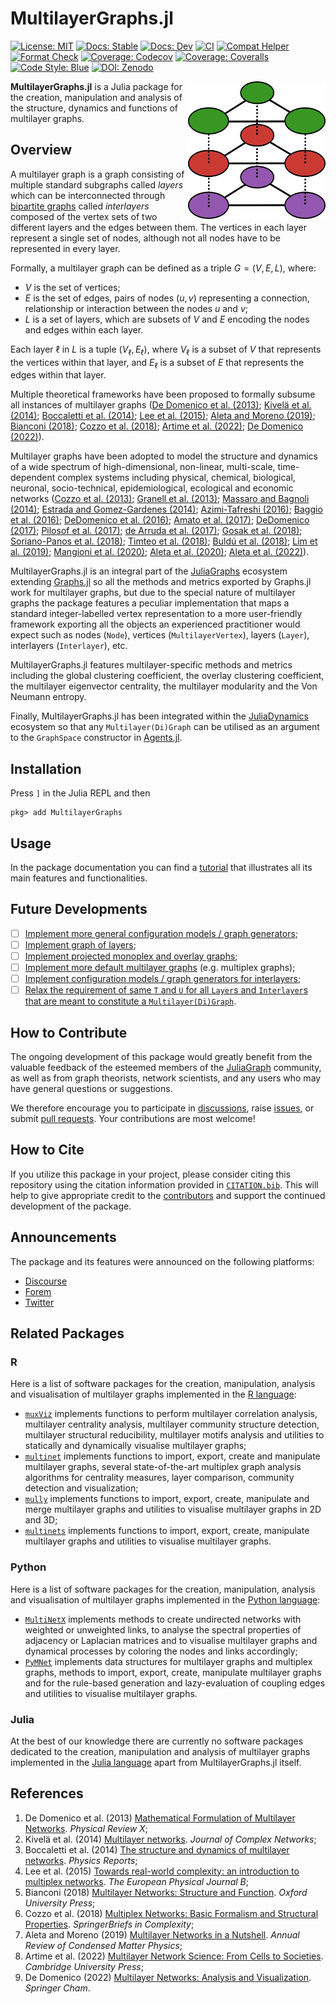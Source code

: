 # MultilayerGraphs.jl 

[![License: MIT](https://img.shields.io/badge/License-MIT-green.svg)](https://github.com/JuliaGraphs/MultilayerGraphs.jl/blob/main/LICENSE)
[![Docs: Stable](https://img.shields.io/badge/Docs-Stable-blue.svg)](https://juliagraphs.org/MultilayerGraphs.jl/stable)
[![Docs: Dev](https://img.shields.io/badge/Docs-Dev-lightblue.svg)](https://juliagraphs.org/MultilayerGraphs.jl/dev)
[![CI](https://github.com/JuliaGraphs/MultilayerGraphs.jl/actions/workflows/CI.yml/badge.svg)](https://github.com/JuliaGraphs/MultilayerGraphs.jl/actions/workflows/CI.yml)
[![Compat Helper](https://github.com/JuliaGraphs/MultilayerGraphs.jl/actions/workflows/CompatHelper.yml/badge.svg)](https://github.com/JuliaGraphs/MultilayerGraphs.jl/actions/workflows/CompatHelper.yml)
[![Format Check](https://github.com/JuliaGraphs/MultilayerGraphs.jl/actions/workflows/FormatCheck.yml/badge.svg)](https://github.com/JuliaGraphs/MultilayerGraphs.jl/actions/workflows/FormatCheck.yml)
[![Coverage: Codecov](https://codecov.io/gh/JuliaGraphs/MultilayerGraphs.jl/branch/main/graph/badge.svg?token=Z758JuxDJX)](https://codecov.io/gh/JuliaGraphs/MultilayerGraphs.jl)
[![Coverage: Coveralls](https://coveralls.io/repos/github/JuliaGraphs/MultilayerGraphs.jl/badge.svg?branch=main)](https://coveralls.io/github/JuliaGraphs/MultilayerGraphs.jl?branch=main)
[![Code Style: Blue](https://img.shields.io/badge/Code%20Style-Blue-4495d1.svg)](https://github.com/invenia/BlueStyle)
[![DOI: Zenodo](https://zenodo.org/badge/490352002.svg)](https://zenodo.org/badge/latestdoi/490352002)

<img align="right" width="220" height="220" src="https://github.com/JuliaGraphs/MultilayerGraphs.jl/blob/main/docs/src/assets/logo.png?raw=true">

**MultilayerGraphs.jl** is a Julia package for the creation, manipulation and analysis of the structure, dynamics and functions of multilayer graphs. 

## Overview

A multilayer graph is a graph consisting of multiple standard subgraphs called *layers* which can be interconnected through [bipartite graphs](https://en.wikipedia.org/wiki/Bipartite_graph) called *interlayers* composed of the vertex sets of two different layers and the edges between them. The vertices in each layer represent a single set of nodes, although not all nodes have to be represented in every layer. 

Formally, a multilayer graph can be defined as a triple $G=(V,E,L)$, where:

- $V$ is the set of vertices;
- $E$ is the set of edges, pairs of nodes $(u, v)$ representing a connection, relationship or interaction between the nodes $u$ and $v$;
- $L$ is a set of layers, which are subsets of $V$ and $E$ encoding the nodes and edges within each layer.

Each layer $\ell$ in $L$ is a tuple $(V_\ell, E_\ell)$, where $V_\ell$ is a subset of $V$ that represents the vertices within that layer, and $E_\ell$ is a subset of $E$ that represents the edges within that layer.

Multiple theoretical frameworks have been proposed to formally subsume all instances of multilayer graphs ([De Domenico  et al. (2013)](https://doi.org/10.1103/physrevx.3.041022); [Kivelä et al. (2014)](https://doi.org/10.1093/comnet/cnu016); [Boccaletti et al. (2014)](https://doi.org/10.1016/j.physrep.2014.07.001); [Lee et al. (2015)](https://doi.org/10.1140/epjb/e2015-50742-1); [Aleta and Moreno (2019)](https://doi.org/10.1146/annurev-conmatphys-031218-013259); [Bianconi (2018)](https://doi.org/10.1093/oso/9780198753919.001.0001); [Cozzo et al. (2018)](https://doi.org/10.1007/978-3-319-92255-3); [Artime et al. (2022)](https://doi.org/10.1017/9781009085809); [De Domenico (2022)](https://doi.org/10.1007/978-3-030-75718-2)). 

Multilayer graphs have been adopted to model the structure and dynamics of a wide spectrum of high-dimensional, non-linear, multi-scale, time-dependent complex systems including physical, chemical, biological, neuronal, socio-technical, epidemiological, ecological and economic networks ([Cozzo et al. (2013)](https://doi.org/10.1103/physreve.88.050801); [Granell et al. (2013)](https://doi.org/10.1103/physrevlett.111.128701); [Massaro and Bagnoli (2014)](https://doi.org/10.1103/physreve.90.052817); [Estrada and Gomez-Gardenes (2014)](https://doi.org/10.1103/physreve.89.042819); [Azimi-Tafreshi (2016)](https://doi.org/10.1103/physreve.93.042303); [Baggio et al. (2016)](https://doi.org/10.1073/pnas.1604401113); [DeDomenico et al. (2016)](https://doi.org/10.1038/nphys3865); [Amato et al. (2017)](https://doi.org/10.1038/s41598-017-06933-2); [DeDomenico (2017)](https://doi.org/10.1093/gigascience/gix004); [Pilosof et al. (2017)](https://doi.org/10.1038/s41559-017-0101); [de Arruda et al. (2017)](https://doi.org/10.1103/physrevx.7.011014); [Gosak et al. (2018)](https://doi.org/10.1016/j.plrev.2017.11.003); [Soriano-Panos et al. (2018)](https://doi.org/10.1103/physrevx.8.031039); [Timteo et al. (2018)](https://doi.org/10.1038/s41467-017-02658-y); [Buldú et al. (2018)](https://doi.org/10.1162/netn_a_00033); [Lim et al. (2019)](https://doi.org/10.1038/s41598-019-39243-w); [Mangioni et al. (2020)](https://doi.org/10.1109/tnse.2018.2871726); [Aleta et al. (2020)](https://doi.org/10.1038/s41562-020-0931-9); [Aleta et al. (2022)](https://doi.org/10.1073/pnas.2112182119)). 

MultilayerGraphs.jl is an integral part of the [JuliaGraphs](https://github.com/JuliaGraphs) ecosystem extending [Graphs.jl](https://github.com/JuliaGraphs/Graphs.jl) so all the methods and metrics exported by Graphs.jl work for multilayer graphs, but due to the special nature of multilayer graphs the package features a peculiar implementation that maps a standard integer-labelled vertex representation to a more user-friendly framework exporting all the objects an experienced practitioner would expect such as nodes (`Node`), vertices (`MultilayerVertex`), layers (`Layer`), interlayers (`Interlayer`), etc.

MultilayerGraphs.jl features multilayer-specific methods and metrics including the global clustering coefficient, the overlay clustering coefficient, the multilayer eigenvector centrality, the multilayer modularity and the Von Neumann entropy.

Finally, MultilayerGraphs.jl has been integrated within the [JuliaDynamics](https://github.com/JuliaDynamics) ecosystem so that any `Multilayer(Di)Graph` can be utilised as an argument to the `GraphSpace` constructor in [Agents.jl](https://github.com/JuliaDynamics/Agents.jl). 

## Installation

Press `]` in the Julia REPL and then

```nothing
pkg> add MultilayerGraphs
```

## Usage

In the package documentation you can find a [tutorial](https://juliagraphs.org/MultilayerGraphs.jl/stable/#Tutorial) that illustrates all its main features and functionalities.

## Future Developments 

- [ ] [Implement more general configuration models / graph generators](https://github.com/JuliaGraphs/MultilayerGraphs.jl/issues/33);
- [ ] [Implement graph of layers](https://github.com/JuliaGraphs/MultilayerGraphs.jl/issues/34);
- [ ] [Implement projected monoplex and overlay graphs](https://github.com/JuliaGraphs/MultilayerGraphs.jl/issues/35);
- [ ] [Implement more default multilayer graphs](https://github.com/JuliaGraphs/MultilayerGraphs.jl/issues/36) (e.g. multiplex graphs);
- [ ] [Implement configuration models / graph generators for interlayers](https://github.com/JuliaGraphs/MultilayerGraphs.jl/issues/46);
- [ ] [Relax the requirement of same `T` and `U` for all `Layer`s and `Interlayer`s that are meant to constitute a `Multilayer(Di)Graph`](https://github.com/JuliaGraphs/MultilayerGraphs.jl/issues/53).

## How to Contribute 

The ongoing development of this package would greatly benefit from the valuable feedback of the esteemed members of the [JuliaGraph](https://github.com/orgs/JuliaGraphs/people) community, as well as from graph theorists, network scientists, and any users who may have general questions or suggestions. 

We therefore encourage you to participate in [discussions](https://github.com/JuliaGraphs/MultilayerGraphs.jl/discussions), raise [issues](https://github.com/JuliaGraphs/MultilayerGraphs.jl/issues), or submit [pull requests](https://github.com/JuliaGraphs/MultilayerGraphs.jl/pulls). Your contributions are most welcome!

## How to Cite

If you utilize this package in your project, please consider citing this repository using the citation information provided in [`CITATION.bib`](https://github.com/JuliaGraphs/MultilayerGraphs.jl/blob/main/CITATION.bib). This will help to give appropriate credit to the [contributors](https://github.com/JuliaGraphs/MultilayerGraphs.jl/graphs/contributors) and support the continued development of the package.

## Announcements 

The package and its features were announced on the following platforms:

- [Discourse](https://discourse.julialang.org/t/ann-multilayergraphs-jl-a-package-to-construct-handle-and-analyse-multilayer-graphs/85988)
- [Forem](https://forem.julialang.org/inphyt/ann-multilayergraphsjl-a-package-to-construct-handle-and-analyse-multilayer-graphs-3k22)
- [Twitter](https://twitter.com/In_Phy_T/status/1560594513189638146)

## Related Packages 

### R 

Here is a list of software packages for the creation, manipulation, analysis and visualisation of multilayer graphs implemented in the [R language](https://www.r-project.org): 

- [`muxViz`](https://github.com/manlius/muxViz) implements functions to perform multilayer correlation analysis, multilayer centrality analysis, multilayer community structure detection, multilayer structural reducibility, multilayer motifs analysis and utilities to statically and dynamically visualise multilayer graphs;
- [`multinet`](https://github.com/cran/multinet) implements functions to import, export, create and manipulate multilayer graphs, several state-of-the-art multiplex graph analysis algorithms for centrality measures, layer comparison, community detection and visualization;
- [`mully`](https://github.com/frankkramer-lab/mully) implements functions to import, export, create, manipulate and merge multilayer graphs and utilities to visualise multilayer graphs in 2D and 3D;
- [`multinets`](https://github.com/neylsoncrepalde/multinets) implements functions to import, export, create, manipulate multilayer graphs and utilities to visualise multilayer graphs.

### Python

Here is a list of software packages for the creation, manipulation, analysis and visualisation of multilayer graphs implemented in the [Python language](https://www.python.org): 

- [`MultiNetX`](https://github.com/nkoub/multinetx) implements methods to create undirected networks with weighted or unweighted links, to analyse the spectral properties of adjacency or Laplacian matrices and to visualise multilayer graphs and dynamical processes by coloring the nodes and links accordingly;
- [`PyMNet`](https://github.com/bolozna/Multilayer-networks-library) implements data structures for multilayer graphs and multiplex graphs, methods to import, export, create, manipulate multilayer graphs and for the rule-based generation and lazy-evaluation of coupling edges and utilities to visualise multilayer graphs.

### Julia 

At the best of our knowledge there are currently no software packages dedicated to the creation, manipulation and analysis of multilayer graphs implemented in the [Julia language](https://julialang.org) apart from MultilayerGraphs.jl itself.

## References

1. De Domenico et al. (2013) [Mathematical Formulation of Multilayer Networks](https://doi.org/10.1103/PhysRevX.3.041022). *Physical Review X*; 
2. Kivelä et al. (2014) [Multilayer networks](https://doi.org/10.1093/comnet/cnu016). *Journal of Complex Networks*; 
3. Boccaletti et al. (2014) [The structure and dynamics of multilayer networks](https://doi.org/10.1016/j.physrep.2014.07.001). *Physics Reports*; 
4. Lee et al. (2015) [Towards real-world complexity: an introduction to multiplex networks](https://doi.org/10.1140/epjb/e2015-50742-1). *The European Physical Journal B*; 
5. Bianconi (2018) [Multilayer Networks: Structure and Function](https://global.oup.com/academic/product/multilayer-networks-9780192865540). *Oxford University Press*;
6. Cozzo et al. (2018) [Multiplex Networks: Basic Formalism and Structural Properties](https://doi.org/10.1007/978-3-319-92255-3). *SpringerBriefs in Complexity*; 
7. Aleta and Moreno (2019) [Multilayer Networks in a Nutshell](https://doi.org/10.1146/annurev-conmatphys-031218-013259). *Annual Review of Condensed Matter Physics*; 
8. Artime et al. (2022) [Multilayer Network Science: From Cells to Societies](https://doi.org/10.1017/9781009085809). *Cambridge University Press*; 
9. De Domenico (2022) [Multilayer Networks: Analysis and Visualization](https://doi.org/10.1007/978-3-030-75718-2). *Springer Cham*. 